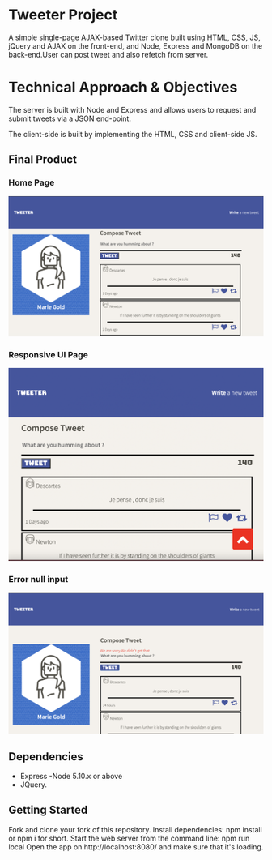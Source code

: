 # Tweeter Project

A simple single-page AJAX-based Twitter clone built using HTML, CSS, JS, jQuery and AJAX on the front-end, and Node, Express and MongoDB on the back-end.User can post tweet and also refetch from server.

# Technical Approach & Objectives
The server is built with Node and Express and allows users to request and submit tweets via a JSON end-point.

The client-side is built by implementing the HTML, CSS and client-side JS.

## Final Product


### Home Page
!["Login Page"](https://github.com/janiapurva/tweeter/blob/master/doc/Home.png?raw=true)


### Responsive UI Page
!["Register"](https://github.com/janiapurva/tweeter/blob/master/doc/Responsive.png?raw=true)

### Error null input
!["Login Home"](https://github.com/janiapurva/tweeter/blob/master/doc/Error.png?raw=true)






## Dependencies

- Express
-Node 5.10.x or above
- JQuery.

## Getting Started

Fork and clone your fork of this repository.
Install dependencies: npm install or npm i for short.
Start the web server from the command line: npm run local
Open the app on http://localhost:8080/ and make sure that it's loading.
